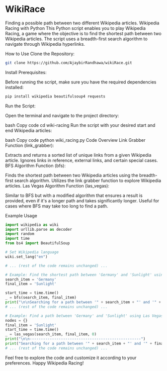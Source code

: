 # WikiRace
Finding a possible path between two different Wikipedia articles.
Wikipedia Racing with Python
This Python script enables you to play Wikipedia Racing, a game where the objective is to find the shortest path between two Wikipedia articles. The script uses a breadth-first search algorithm to navigate through Wikipedia hyperlinks.

How to Use
Clone the Repository:

```bash
git clone https://github.com/AjaybirRandhawa/wikiRace.git
```
Install Prerequisites:

Before running the script, make sure you have the required dependencies installed:

```bash
pip install wikipedia beautifulsoup4 requests
```
Run the Script:

Open the terminal and navigate to the project directory:

bash
Copy code
cd wiki-racing
Run the script with your desired start and end Wikipedia articles:

bash
Copy code
python wiki_racing.py
Code Overview
Link Grabber Function (link_grabber):

Extracts and returns a sorted list of unique links from a given Wikipedia article.
Ignores links in reference, external links, and certain special cases.
BFS Algorithm Function (bfs):

Finds the shortest path between two Wikipedia articles using the breadth-first search algorithm.
Utilizes the link grabber function to explore Wikipedia articles.
Las Vegas Algorithm Function (las_vegas):

Similar to BFS but with a modified algorithm that ensures a result is provided, even if it's a longer path and takes significantly longer.
Useful for cases where BFS may take too long to find a path.

Example Usage

```python
import wikipedia as wiki
import urllib.parse as decoder
import random
import time
from bs4 import BeautifulSoup

# Set Wikipedia language
wiki.set_lang("en")

# ... (rest of the code remains unchanged) ...

# Example: Find the shortest path between 'Germany' and 'Sunlight' using BFS
search_item = 'Germany'
final_item = 'Sunlight'

start_time = time.time()
_ = bfs(search_item, final_item)
print("\n\nSearching for a path between '" + search_item + "' and '" + final_item + "' using BFS algorithm.")
# ... (rest of the code remains unchanged) ...

# Example: Find a path between 'Germany' and 'Sunlight' using Las Vegas algorithm
nodes = {}
final_item = 'Sunlight'
start_time = time.time()
_ = las_vegas(search_item, final_item, 0)
print("\n\n--------------------------------------------------")
print("Searching for a path between '" + search_item + "' and '" + final_item + "' using Las Vegas algorithm.")
# ... (rest of the code remains unchanged) ...
```
Feel free to explore the code and customize it according to your preferences. Happy Wikipedia Racing!
